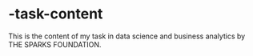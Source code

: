 # -task-content
This is the content of my task in data science and business analytics by THE SPARKS FOUNDATION.
